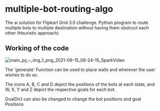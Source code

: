 # multiple-bot-routing-algo
The ai solution for Flipkart Grid 3.0 challenge. 
Python program to route multiple bots to multiple destination without having them obstruct each other 
(Heuristic approach) 

## Working of the code 

![main_py_–_img_1_png_2021-09-15_08-24-15_SparkVideo](https://user-images.githubusercontent.com/67699520/133364039-20859ec1-b853-4eca-9b2f-6e25397f9e13.gif)

The 'generate' Function can be used to place walls and wherever the user wishes to do so. 

The icons A, B, C and D depict the positions of the bots at each state, and W, X, Y and Z depict the respective goals for each bot. 

GoalDict can also be changed to change the bot positions and goal Positions
